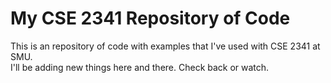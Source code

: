 My CSE 2341 Repository of Code
==============================

This is an repository of code with examples that I've used with CSE 2341 at SMU.  
I'll be adding new things here and there.  Check back or watch. 
